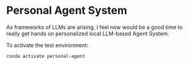 # Personal Agent System
As frameworks of LLMs are arising, I feel now would be a good time to really get hands on personalized local LLM-based Agent System.

To activate the test environment:
```
conda activate personal-agent
```